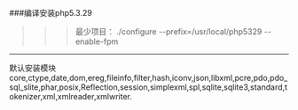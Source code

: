 ###编译安装php5.3.29
>>>最少项目： ./configure --prefix=/usr/local/php5329  --enable-fpm 
----- 
  默认安装模块  core,ctype,date,dom,ereg,fileinfo,filter,hash,iconv,json,libxml,pcre,pdo,pdo_sql_slite,phar,posix,Reflection,session,simplexml,spl,sqlite,sqlite3,standard,tokenizer,xml,xmlreader,xmlwriter.
